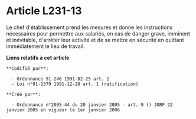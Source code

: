 # Article L231-13

Le chef d'établissement prend les mesures et donne les instructions nécessaires pour permettre aux salariés, en cas de danger
grave, imminent et inévitable, d'arrêter leur activité et de se mettre en sécurité en quittant immédiatement le lieu de
travail.

**Liens relatifs à cet article**

	**Codifié par**:

	  - Ordonnance 91-246 1991-02-25 art. 1
	  - Loi n°91-1379 1991-12-28 art. 1 (ratification)

	**Créé par**:

	  - Ordonnance n°2005-44 du 20 janvier 2005 - art. 9 () JORF 22 janvier 2005 en vigueur le 1er janvier 2006
